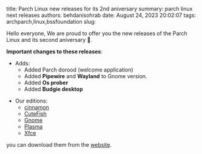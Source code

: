 title:  Parch Linux new releases for its 2nd aniversary 
summary: parch linux next releases
authors: behdanisohrab
date: August 24, 2023 20:02:07
tags: archparch,linux,bssfoundation
slug: 


Hello everyone,
We are proud to offer you the new releases of the Parch Linux and its second aniversary 🥳.

**Important changes to these releases**:

  + Adds:
    - Added Parch dorood (welcome application)
    - Added **Pipewire** and **Wayland** to Gnome version.
    - Added **Os prober**
    - Added **Budgie desktop**



* Our editions:
  - [cinnamon](https://github.com/parchlinux/parch-iso-cinnamon)
  - [CuteFish](https://github.com/parchlinux/parch-iso-cutefish)
  - [Gnome](https://github.com/parchlinux/parch-iso-gnome/)
  - [Plasma](https://github.com/parchlinux/parch-iso-plasma)
  - [Xfce](https://github.com/parchlinux/parch-iso-xfce/)
 

you can download them from the [website](https://parchlinus.ir).
